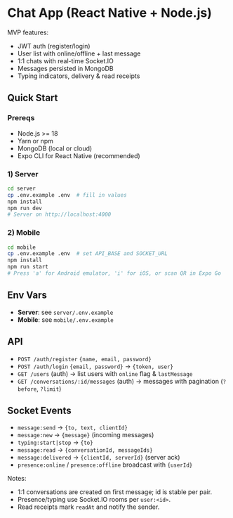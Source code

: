 # Chat App (React Native + Node.js)

MVP features:
- JWT auth (register/login)
- User list with online/offline + last message
- 1:1 chats with real-time Socket.IO
- Messages persisted in MongoDB
- Typing indicators, delivery & read receipts

## Quick Start

### Prereqs
- Node.js >= 18
- Yarn or npm
- MongoDB (local or cloud)
- Expo CLI for React Native (recommended)

### 1) Server
```bash
cd server
cp .env.example .env  # fill in values
npm install
npm run dev
# Server on http://localhost:4000
```

### 2) Mobile
```bash
cd mobile
cp .env.example .env  # set API_BASE and SOCKET_URL
npm install
npm run start
# Press 'a' for Android emulator, 'i' for iOS, or scan QR in Expo Go
```

## Env Vars
- **Server**: see `server/.env.example`
- **Mobile**: see `mobile/.env.example`

## API
- `POST /auth/register` `{name, email, password}`
- `POST /auth/login` `{email, password}` → `{token, user}`
- `GET /users` (auth) → list users with `online` flag & `lastMessage`
- `GET /conversations/:id/messages` (auth) → messages with pagination (`?before`, `?limit`)

## Socket Events
- `message:send` → `{to, text, clientId}`
- `message:new` → `{message}` (incoming messages)
- `typing:start|stop` → `{to}`
- `message:read` → `{conversationId, messageIds}`
- `message:delivered` → `{clientId, serverId}` (server ack)
- `presence:online` / `presence:offline` broadcast with `{userId}`

Notes:
- 1:1 conversations are created on first message; id is stable per pair.
- Presence/typing use Socket.IO rooms per `user:<id>`.
- Read receipts mark `readAt` and notify the sender.

